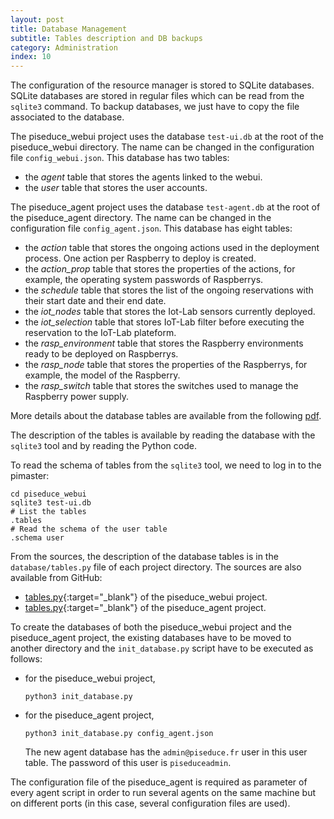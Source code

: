 ```yaml
---
layout: post
title: Database Management
subtitle: Tables description and DB backups
category: Administration
index: 10
---
```

The configuration of the resource manager is stored to SQLite databases. SQLite databases are stored
in regular files which can be read from the `sqlite3` command. To backup databases, we just have to
copy the file associated to the database.

The piseduce_webui project uses the database `test-ui.db` at the root of the piseduce_webui
directory. The name can be changed in the configuration file `config_webui.json`. This database has
two tables:
* the *agent* table that stores the agents linked to the webui.
* the *user* table that stores the user accounts.

The piseduce_agent project uses the database `test-agent.db` at the root of the piseduce_agent
directory. The name can be changed in the configuration file `config_agent.json`. This database has
eight tables:
* the *action* table that stores the ongoing actions used in the deployment process. One action per
  Raspberry to deploy is created.
* the *action_prop* table that stores the properties of the actions, for example, the operating
  system passwords of Raspberrys.
* the *schedule* table that stores the list of the ongoing reservations with their start date and
  their end date.
* the *iot_nodes* table that stores the Iot-Lab sensors currently deployed.
* the *iot_selection* table that stores IoT-Lab filter before executing the reservation to the
  IoT-Lab plateform.
* the *rasp_environment* table that stores the Raspberry environments ready to be deployed on
  Raspberrys.
* the *rasp_node* table that stores the properties of the Raspberrys, for example, the model of the
  Raspberry.
* the *rasp_switch* table that stores the switches used to manage the Raspberry power supply.

More details about the database tables are available from the following
[pdf](/img/DB_tables.pdf).

The description of the tables is available by reading the database with the `sqlite3` tool and by
reading the Python code.

To read the schema of tables from the `sqlite3` tool, we need to log in to the pimaster:
```
cd piseduce_webui
sqlite3 test-ui.db
# List the tables
.tables
# Read the schema of the user table
.schema user
```

From the sources, the description of the database tables is in the `database/tables.py` file of each
project directory. The sources are also available from GitHub:
* [tables.py](https://github.com/remyimt/piseduce_webui/blob/master/database/tables.py){:target="_blank"}
  of the piseduce_webui project.
* [tables.py](https://github.com/remyimt/piseduce_agent/blob/master/database/tables.py){:target="_blank"}
  of the piseduce_agent project.

To create the databases of both the piseduce_webui project and the piseduce_agent project, the
existing databases have to be moved to another directory and the `init_database.py` script have to
be executed as follows:
* for the piseduce_webui project,
  ```
  python3 init_database.py
  ```
* for the piseduce_agent project,
  ```
  python3 init_database.py config_agent.json
  ```
  The new agent database has the `admin@piseduce.fr` user in this user table. The password of this
  user is `piseduceadmin`.

The configuration file of the piseduce_agent is required as parameter of every agent script in order
to run several agents on the same machine but on different ports (in this case, several
configuration files are used).